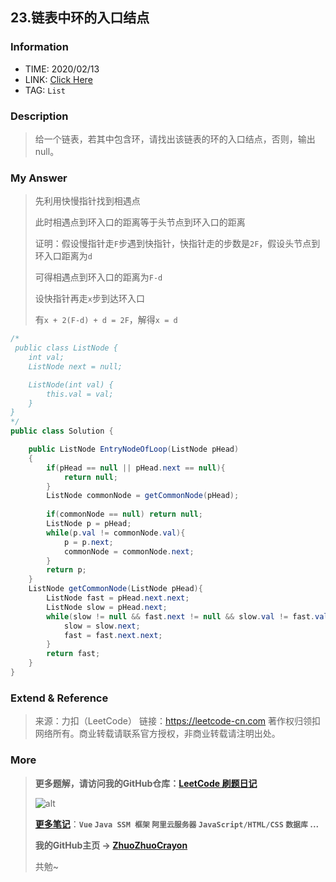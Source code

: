 ## 23.链表中环的入口结点

### Information

* TIME: 2020/02/13
* LINK: [Click Here](https://www.nowcoder.com/practice/253d2c59ec3e4bc68da16833f79a38e4?tpId=13&tqId=11208&tPage=1&rp=1&ru=/ta/coding-interviews&qru=/ta/coding-interviews/question-ranking)
* TAG: `List`

### Description

> 给一个链表，若其中包含环，请找出该链表的环的入口结点，否则，输出null。

### My Answer

> 先利用快慢指针找到相遇点
>
> 此时相遇点到环入口的距离等于头节点到环入口的距离
>
> 证明：假设慢指针走`F`步遇到快指针，快指针走的步数是`2F`，假设头节点到环入口距离为`d`
>
> 可得相遇点到环入口的距离为`F-d`
>
> 设快指针再走`x`步到达环入口
>
> 有`x + 2(F-d) + d = 2F`，解得`x = d`

```java
/*
 public class ListNode {
    int val;
    ListNode next = null;

    ListNode(int val) {
        this.val = val;
    }
}
*/
public class Solution {

    public ListNode EntryNodeOfLoop(ListNode pHead)
    {
        if(pHead == null || pHead.next == null){
            return null;
        }
        ListNode commonNode = getCommonNode(pHead);
        
        if(commonNode == null) return null;
        ListNode p = pHead;
        while(p.val != commonNode.val){
            p = p.next;
            commonNode = commonNode.next;
        }
        return p;
    }
    ListNode getCommonNode(ListNode pHead){
        ListNode fast = pHead.next.next;
        ListNode slow = pHead.next;
        while(slow != null && fast.next != null && slow.val != fast.val){
            slow = slow.next;
            fast = fast.next.next;
        }
        return fast;
    }
}
```

### Extend & Reference

> 来源：力扣（LeetCode）
> 链接：https://leetcode-cn.com
> 著作权归领扣网络所有。商业转载请联系官方授权，非商业转载请注明出处。

### More

> **更多题解，请访问我的GitHub仓库：[LeetCode 刷题日记](https://github.com/ZhuoZhuoCrayon/my-Nodes/blob/master/Daily/README_2020.md)**
>
> ![alt](https://raw.githubusercontent.com/ZhuoZhuoCrayon/my-Nodes/master/Daily/img/mynode.png)
>
> [**更多笔记**](https://github.com/ZhuoZhuoCrayon/my-Nodes)：**`Vue` `Java SSM 框架` `阿里云服务器` `JavaScript/HTML/CSS`   `数据库` ...**
>
> **我的GitHub主页 -> [ZhuoZhuoCrayon](https://github.com/ZhuoZhuoCrayon)**
>
> 共勉~

